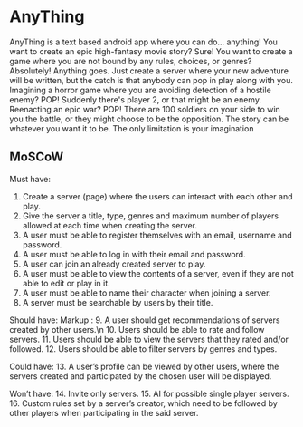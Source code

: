# AnyThing
AnyThing is a text based android app where you can do... anything! You want to create an epic high-fantasy movie story? Sure! You want to create a game where you are not bound by any rules, choices, or genres? Absolutely! Anything goes. Just create a server where your new adventure will be written, but the catch is that anybody can pop in play along with you. Imagining a horror game where you are avoiding detection of a hostile enemy? POP! Suddenly there's player 2, or that might be an enemy. Reenacting an epic war? POP! There are 100 soldiers on your side to win you the battle, or they might choose to be the opposition. The story can be whatever you want it to be. The only limitation is your imagination

## MoSCoW
Must have:
1.	Create a server (page) where the users can interact with each other and play.
2.	Give the server a title, type, genres and maximum number of players allowed at each time when creating the server.
3.	A user must be able to register themselves with an email, username and password.
4.	A user must be able to log in with their email and password.
5.	A user can join an already created server to play.
6.	A user must be able to view the contents of a server, even if they are not able to edit or play in it.
7.	A user must be able to name their character when joining a server.
8.	A server must be searchable by users by their title.


Should have:
Markup : 9.	A user should get recommendations of servers created by other users.\n
10.	Users should be able to rate and follow servers.
11.	Users should be able to view the servers that they rated and/or followed.
12.	Users should be able to filter servers by genres and types.


Could have:
13.	A user’s profile can be viewed by other users, where the servers created and participated by the chosen user will be displayed.


Won’t have:
14.	Invite only servers.
15.	AI for possible single player servers.
16.	Custom rules set by a server’s creator, which need to be followed by other players when participating in the said server.
